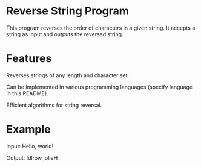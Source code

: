 # Reverse String Program

This program reverses the order of characters in a given string. It accepts a string as input and outputs the reversed string.

# Features

Reverses strings of any length and character set.

Can be implemented in various programming languages (specify language in this README).

Efficient algorithms for string reversal.


# Example

Input: Hello, world!

Output: !dlrow ,olleH

